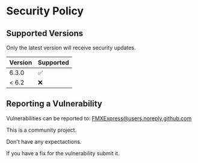 # Security Policy

## Supported Versions

Only the latest version will receive security updates.

| Version | Supported          |
| ------- | ------------------ |
| 6.3.0   | :white_check_mark: |
| < 6.2   | :x:                |

## Reporting a Vulnerability

Vulnerabilities can be reported to:
FMXExpress@users.noreply.github.com

This is a community project. 

Don't have any expectactions. 

If you have a fix for the vulnerability submit it.
